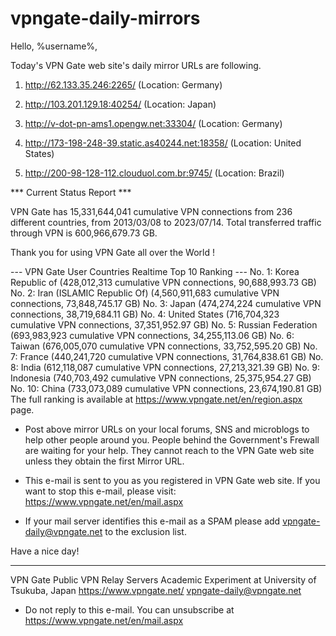 # vpngate-daily-mirrors

Hello, %username%,

Today's VPN Gate web site's daily mirror URLs are following.

1. http://62.133.35.246:2265/
   (Location: Germany)

2. http://103.201.129.18:40254/
   (Location: Japan)

3. http://v-dot-pn-ams1.opengw.net:33304/
   (Location: Germany)

4. http://173-198-248-39.static.as40244.net:18358/
   (Location: United States)

5. http://200-98-128-112.clouduol.com.br:9745/
   (Location: Brazil)


*** Current Status Report ***

VPN Gate has 15,331,644,041 cumulative VPN connections from 236 different countries, from 2013/03/08 to 2023/07/14.
Total transferred traffic through VPN is 600,966,679.73 GB.

Thank you for using VPN Gate all over the World !


--- VPN Gate User Countries Realtime Top 10 Ranking ---
No. 1: Korea Republic of (428,012,313 cumulative VPN connections, 90,688,993.73 GB)
No. 2: Iran (ISLAMIC Republic Of) (4,560,911,683 cumulative VPN connections, 73,848,745.17 GB)
No. 3: Japan (474,274,224 cumulative VPN connections, 38,719,684.11 GB)
No. 4: United States (716,704,323 cumulative VPN connections, 37,351,952.97 GB)
No. 5: Russian Federation (693,983,923 cumulative VPN connections, 34,255,113.06 GB)
No. 6: Taiwan (676,005,070 cumulative VPN connections, 33,752,595.20 GB)
No. 7: France (440,241,720 cumulative VPN connections, 31,764,838.61 GB)
No. 8: India (612,118,087 cumulative VPN connections, 27,213,321.39 GB)
No. 9: Indonesia (740,703,492 cumulative VPN connections, 25,375,954.27 GB)
No. 10: China (733,073,089 cumulative VPN connections, 23,674,190.81 GB)
The full ranking is available at https://www.vpngate.net/en/region.aspx page.


* Post above mirror URLs on your local forums, SNS and microblogs
  to help other people around you.
  People behind the Government's Frewall are waiting for your help.
  They cannot reach to the VPN Gate web site
  unless they obtain the first Mirror URL.

* This e-mail is sent to you as you registered in VPN Gate web site.
  If you want to stop this e-mail, please visit:
  https://www.vpngate.net/en/mail.aspx

* If your mail server identifies this e-mail as a SPAM
  please add vpngate-daily@vpngate.net to the exclusion list.

Have a nice day!

------------------------------------------------------
VPN Gate Public VPN Relay Servers
Academic Experiment at University of Tsukuba, Japan
https://www.vpngate.net/
vpngate-daily@vpngate.net
* Do not reply to this e-mail.
  You can unsubscribe at https://www.vpngate.net/en/mail.aspx


